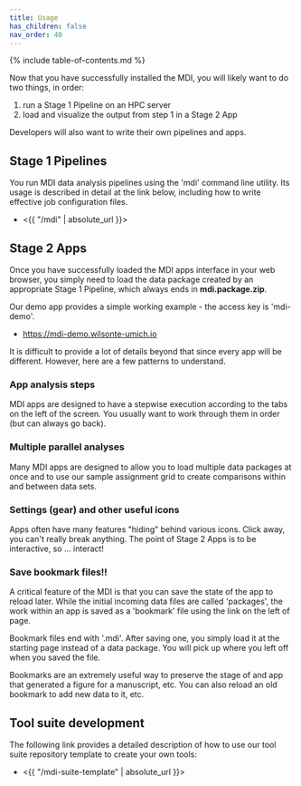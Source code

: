 ```yaml
---
title: Usage
has_children: false
nav_order: 40
---
```


{% include table-of-contents.md %}

Now that you have successfully installed the MDI, 
you will likely want to do two things, in order:

1. run a Stage 1 Pipeline on an HPC server
2. load and visualize the output from step 1 in a Stage 2 App

Developers will also want to write their own pipelines and apps.

## Stage 1 Pipelines

You run MDI data analysis pipelines using the 'mdi' 
command line utility. Its usage is described in detail
at the link below, including how to write effective
job configuration files. 

- <{{ "/mdi" | absolute_url }}>

## Stage 2 Apps

Once you have successfully loaded the MDI apps interface
in your web browser, you simply need to load the data
package created by an appropriate Stage 1 Pipeline, which 
always ends in **mdi.package.zip**. 

Our demo app provides a simple working example - the
access key is 'mdi-demo'.

- <https://mdi-demo.wilsonte-umich.io>

It is difficult to provide a lot of details beyond that
since every app will be different.  However, here are a few
patterns to understand.

### App analysis steps

MDI apps are designed to have a stepwise execution according
to the tabs on the left of the screen. You usually want
to work through them in order (but can always go back).

### Multiple parallel analyses

Many MDI apps are designed to allow you to load multiple data
packages at once and to use our sample assignment grid 
to create comparisons within and between data sets. 

### Settings (gear) and other useful icons

Apps often have many features "hiding" behind various icons.
Click away, you can't really break anything. The point of Stage 2 Apps
is to be interactive, so ... interact!

### Save bookmark files!!

A critical feature of the MDI is that you can save the state
of the app to reload later.  While the initial incoming 
data files are called 'packages', the work within an app
is saved as a 'bookmark' file using the link on the left of page.

Bookmark files end with '.mdi'. After saving one, you simply load it
at the starting page instead of a data package. You will pick up
where you left off when you saved the file.

Bookmarks are an extremely useful way to preserve the stage of
and app that generated a figure for a manuscript, etc. You
can also reload an old bookmark to add new data to it, etc.

## Tool suite development

The following link provides a detailed description of how
to use our tool suite repository template to create your own tools:

- <{{ "/mdi-suite-template" | absolute_url  }}>
